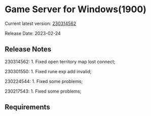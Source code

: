 Game Server for Windows(1900)
===============
Current latest version: [230314562](https://github.com/amusegame/v1900/releases/download/230314562/v1900-230314562.github.7z)

Release Date: 2023-02-24

Release Notes
-----------------------------------
230314562:
	1. Fixed open territory map lost connect;
	
230301550:
	1. Fixed rune exp add invalid;

230224544:
	1. Fixed some problems;

230217543:
	1. Fixed some problems; 


Requirements
-----------------------------------
